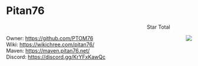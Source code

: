 # Pitan76
<p align="right">Star Total&nbsp;&nbsp;&nbsp;&nbsp;&nbsp;&nbsp;&nbsp;&nbsp;&nbsp;&nbsp;&nbsp;&nbsp;&nbsp;&nbsp;&nbsp;</p>
<img align="right" src="https://github-pitan76-star-counter.glitch.me/?user=Pitan76&w=400&date=20241012" />

Owner: https://github.com/PTOM76
<br />
Wiki: https://wikichree.com/pitan76/
<br />
Maven: https://maven.pitan76.net/
<br />
Discord: https://discord.gg/KrYFxKawQc
<br />
